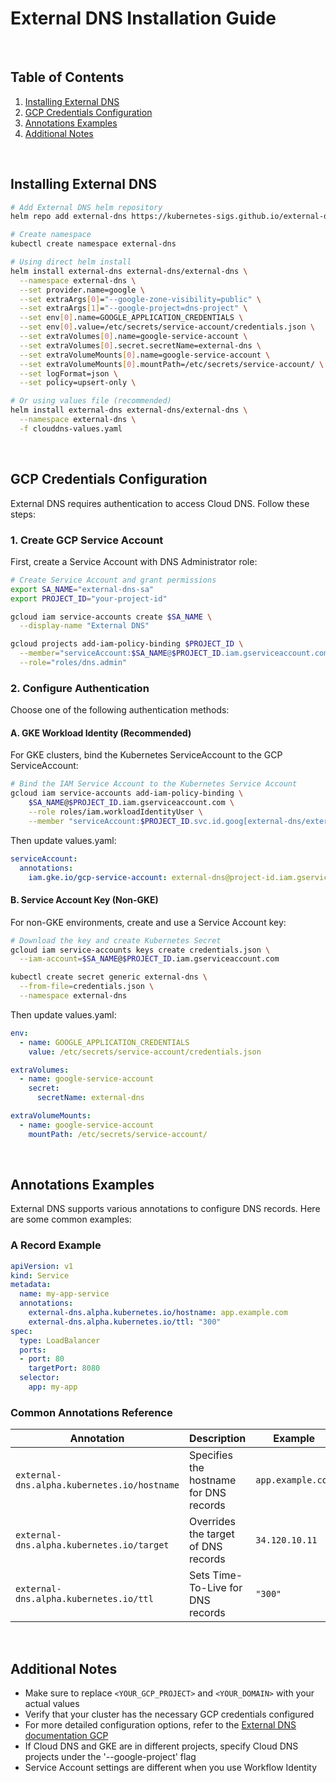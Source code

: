 # External DNS Installation Guide

<br/>

## Table of Contents
1. [Installing External DNS](#installing-external-dns)
2. [GCP Credentials Configuration](#gcp-credentials-configuration)
3. [Annotations Examples](#annotations-examples)
4. [Additional Notes](#additional-notes)

<br/>

## Installing External DNS
```bash
# Add External DNS helm repository
helm repo add external-dns https://kubernetes-sigs.github.io/external-dns/

# Create namespace
kubectl create namespace external-dns

# Using direct helm install
helm install external-dns external-dns/external-dns \
  --namespace external-dns \
  --set provider.name=google \
  --set extraArgs[0]="--google-zone-visibility=public" \
  --set extraArgs[1]="--google-project=dns-project" \
  --set env[0].name=GOOGLE_APPLICATION_CREDENTIALS \
  --set env[0].value=/etc/secrets/service-account/credentials.json \
  --set extraVolumes[0].name=google-service-account \
  --set extraVolumes[0].secret.secretName=external-dns \
  --set extraVolumeMounts[0].name=google-service-account \
  --set extraVolumeMounts[0].mountPath=/etc/secrets/service-account/ \
  --set logFormat=json \
  --set policy=upsert-only \

# Or using values file (recommended)
helm install external-dns external-dns/external-dns \
  --namespace external-dns \
  -f clouddns-values.yaml
```

<br/>

## GCP Credentials Configuration
External DNS requires authentication to access Cloud DNS. Follow these steps:

### 1. Create GCP Service Account
First, create a Service Account with DNS Administrator role:
```bash
# Create Service Account and grant permissions
export SA_NAME="external-dns-sa"
export PROJECT_ID="your-project-id"

gcloud iam service-accounts create $SA_NAME \
  --display-name "External DNS"

gcloud projects add-iam-policy-binding $PROJECT_ID \
  --member="serviceAccount:$SA_NAME@$PROJECT_ID.iam.gserviceaccount.com" \
  --role="roles/dns.admin"
```

### 2. Configure Authentication
Choose one of the following authentication methods:

#### A. GKE Workload Identity (Recommended)
For GKE clusters, bind the Kubernetes ServiceAccount to the GCP ServiceAccount:
```bash
# Bind the IAM Service Account to the Kubernetes Service Account
gcloud iam service-accounts add-iam-policy-binding \
    $SA_NAME@$PROJECT_ID.iam.gserviceaccount.com \
    --role roles/iam.workloadIdentityUser \
    --member "serviceAccount:$PROJECT_ID.svc.id.goog[external-dns/external-dns]"
```

Then update values.yaml:
```yaml
serviceAccount:
  annotations:
    iam.gke.io/gcp-service-account: external-dns@project-id.iam.gserviceaccount.com
```

#### B. Service Account Key (Non-GKE)
For non-GKE environments, create and use a Service Account key:
```bash
# Download the key and create Kubernetes Secret
gcloud iam service-accounts keys create credentials.json \
  --iam-account=$SA_NAME@$PROJECT_ID.iam.gserviceaccount.com

kubectl create secret generic external-dns \
  --from-file=credentials.json \
  --namespace external-dns
```

Then update values.yaml:
```yaml
env:
  - name: GOOGLE_APPLICATION_CREDENTIALS
    value: /etc/secrets/service-account/credentials.json

extraVolumes:
  - name: google-service-account
    secret:
      secretName: external-dns

extraVolumeMounts:
  - name: google-service-account
    mountPath: /etc/secrets/service-account/
```

<br/>

## Annotations Examples
External DNS supports various annotations to configure DNS records. Here are some common examples:

### A Record Example
```yaml
apiVersion: v1
kind: Service
metadata:
  name: my-app-service
  annotations:
    external-dns.alpha.kubernetes.io/hostname: app.example.com
    external-dns.alpha.kubernetes.io/ttl: "300"
spec:
  type: LoadBalancer
  ports:
  - port: 80
    targetPort: 8080
  selector:
    app: my-app
```

### Common Annotations Reference
| Annotation | Description | Example |
|------------|-------------|---------|
| `external-dns.alpha.kubernetes.io/hostname` | Specifies the hostname for DNS records | `app.example.com` |
| `external-dns.alpha.kubernetes.io/target` | Overrides the target of DNS records | `34.120.10.11` |
| `external-dns.alpha.kubernetes.io/ttl` | Sets Time-To-Live for DNS records | `"300"` |

<br/>

## Additional Notes
- Make sure to replace `<YOUR_GCP_PROJECT>` and `<YOUR_DOMAIN>` with your actual values
- Verify that your cluster has the necessary GCP credentials configured
- For more detailed configuration options, refer to the [External DNS documentation GCP](https://github.com/kubernetes-sigs/external-dns/blob/master/docs/tutorials/gcp.md)
- If Cloud DNS and GKE are in different projects, specify Cloud DNS projects under the '--google-project' flag
- Service Account settings are different when you use Workflow Identity